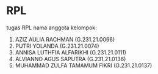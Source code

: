 # RPL
tugas RPL
nama anggota kelompok:
  1. AZIZ AULIA RACHMAN (G.231.21.0066)
  2. PUTRI YOLANDA (G.231.21.0074)
  3. ANNISA LUTHFIA ALFARIKHI (G.231.21.0111)
  4. ALVIANNO AGUS SAPUTRA (G.231.21.0136)
  5. 	MUHAMMAD ZULFA TAMAMUM FIKRI (G.231.21.0137)
